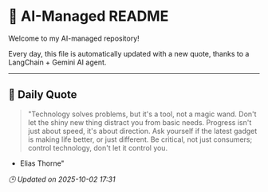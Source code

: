 # 🧠 AI-Managed README

Welcome to my AI-managed repository!

Every day, this file is automatically updated with a new quote, thanks to a LangChain + Gemini AI agent.

---

## 📅 Daily Quote

> "Technology solves problems, but it's a tool, not a magic wand.
Don't let the shiny new thing distract you from basic needs.
Progress isn't just about speed, it's about direction.
Ask yourself if the latest gadget is making life better, or just different.
Be critical, not just consumers; control technology, don't let it control you.
- Elias Thorne"

*🕒 Updated on 2025-10-02 17:31*